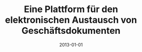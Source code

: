 ---
abstract: ''
authors:
- Christian Huemer
- Philipp Liegl
- Marco Zapletal
date: '2013-01-01'
featured: false
links:
- name: Publik
  url: https://publik.tuwien.ac.at/showentry.php?ID=216959&lang=2
publication: 'in: "Handbuch E-Rechnung und E-Procurement", G. Laga (ed.); issued by:
  Wien; Linde Verlag, Wien, 2013, ISBN: 978-3-7073-0617-0, 195 - 212'
publication_types:
- '6'
publishDate: '2013-01-01'
title: Eine Plattform für den elektronischen Austausch von Geschäftsdokumenten
url_pdf: ''
---